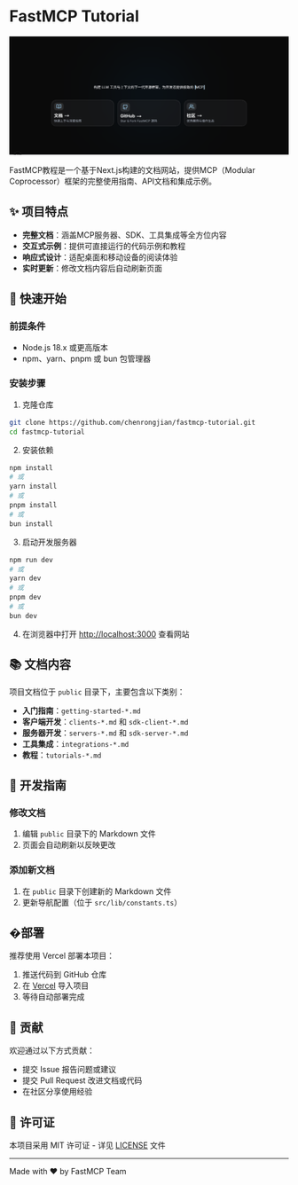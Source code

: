 # FastMCP Tutorial

![FastMCP Banner](public/fastmcp-banner.png)

FastMCP教程是一个基于Next.js构建的文档网站，提供MCP（Modular Coprocessor）框架的完整使用指南、API文档和集成示例。

## ✨ 项目特点

- **完整文档**：涵盖MCP服务器、SDK、工具集成等全方位内容
- **交互式示例**：提供可直接运行的代码示例和教程
- **响应式设计**：适配桌面和移动设备的阅读体验
- **实时更新**：修改文档内容后自动刷新页面

## 🚀 快速开始

### 前提条件
- Node.js 18.x 或更高版本
- npm、yarn、pnpm 或 bun 包管理器

### 安装步骤

1. 克隆仓库
```bash
git clone https://github.com/chenrongjian/fastmcp-tutorial.git
cd fastmcp-tutorial
```

2. 安装依赖
```bash
npm install
# 或
yarn install
# 或
pnpm install
# 或
bun install
```

3. 启动开发服务器
```bash
npm run dev
# 或
yarn dev
# 或
pnpm dev
# 或
bun dev
```

4. 在浏览器中打开 [http://localhost:3000](http://localhost:3000) 查看网站

## 📚 文档内容

项目文档位于 `public` 目录下，主要包含以下类别：

- **入门指南**：`getting-started-*.md`
- **客户端开发**：`clients-*.md` 和 `sdk-client-*.md`
- **服务器开发**：`servers-*.md` 和 `sdk-server-*.md`
- **工具集成**：`integrations-*.md`
- **教程**：`tutorials-*.md`

## 🔧 开发指南

### 修改文档
1. 编辑 `public` 目录下的 Markdown 文件
2. 页面会自动刷新以反映更改

### 添加新文档
1. 在 `public` 目录下创建新的 Markdown 文件
2. 更新导航配置（位于 `src/lib/constants.ts`）

## �部署

推荐使用 Vercel 部署本项目：

1. 推送代码到 GitHub 仓库
2. 在 [Vercel](https://vercel.com) 导入项目
3. 等待自动部署完成

## 🤝 贡献

欢迎通过以下方式贡献：
- 提交 Issue 报告问题或建议
- 提交 Pull Request 改进文档或代码
- 在社区分享使用经验

## 📄 许可证

本项目采用 MIT 许可证 - 详见 [LICENSE](LICENSE) 文件

---

Made with ❤️ by FastMCP Team
